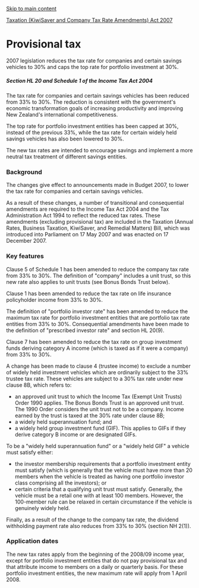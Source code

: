 [Skip to main content](#main-content-tt)

[Taxation (KiwiSaver and Company Tax Rate Amendments) Act 2007](/new-legislation/act-articles/2007-19 "Taxation (KiwiSaver and Company Tax Rate Amendments) Act 2007")

Provisional tax
===============

2007 legislation reduces the tax rate for companies and certain savings vehicles to 30% and caps the top rate for portfolio investment at 30%.

##### Section HL 20 and Schedule 1 of the Income Tax Act 2004

The tax rate for companies and certain savings vehicles has been reduced from 33% to 30%. The reduction is consistent with the government's economic transformation goals of increasing productivity and improving New Zealand's international competitiveness.

The top rate for portfolio investment entities has been capped at 30%, instead of the previous 33%, while the tax rate for certain widely held savings vehicles has also been lowered to 30%.

The new tax rates are intended to encourage savings and implement a more neutral tax treatment of different savings entities.

### Background

The changes give effect to announcements made in Budget 2007, to lower the tax rate for companies and certain savings vehicles.

As a result of these changes, a number of transitional and consequential amendments are required to the Income Tax Act 2004 and the Tax Administration Act 1994 to reflect the reduced tax rates. These amendments (excluding provisional tax) are included in the Taxation (Annual Rates, Business Taxation, KiwiSaver, and Remedial Matters) Bill, which was introduced into Parliament on 17 May 2007 and was enacted on 17 December 2007.

### Key features

Clause 5 of Schedule 1 has been amended to reduce the company tax rate from 33% to 30%. The definition of "company" includes a unit trust, so this new rate also applies to unit trusts (see Bonus Bonds Trust below).

Clause 1 has been amended to reduce the tax rate on life insurance policyholder income from 33% to 30%.

The definition of "portfolio investor rate" has been amended to reduce the maximum tax rate for portfolio investment entities that are portfolio tax rate entities from 33% to 30%. Consequential amendments have been made to the definition of "prescribed investor rate" and section HL 20(9).

Clause 7 has been amended to reduce the tax rate on group investment funds deriving category A income (which is taxed as if it were a company) from 33% to 30%.

A change has been made to clause 4 (trustee income) to exclude a number of widely held investment vehicles which are ordinarily subject to the 33% trustee tax rate. These vehicles are subject to a 30% tax rate under new clause 8B, which refers to:

*   an approved unit trust to which the Income Tax (Exempt Unit Trusts) Order 1990 applies. The Bonus Bonds Trust is an approved unit trust. The 1990 Order considers the unit trust not to be a company. Income earned by the trust is taxed at the 30% rate under clause 8B;
*   a widely held superannuation fund; and
*   a widely held group investment fund (GIF). This applies to GIFs if they derive category B income or are designated GIFs.

To be a "widely held superannuation fund" or a "widely held GIF" a vehicle must satisfy either:

*   the investor membership requirements that a portfolio investment entity must satisfy (which is generally that the vehicle must have more than 20 members when the vehicle is treated as having one portfolio investor class comprising all the investors); or
*   certain criteria that a qualifying unit trust must satisfy. Generally, the vehicle must be a retail one with at least 100 members. However, the 100-member rule can be relaxed in certain circumstance if the vehicle is genuinely widely held.

Finally, as a result of the change to the company tax rate, the dividend withholding payment rate also reduces from 33% to 30% (section NH 2(1)).

### Application dates

The new tax rates apply from the beginning of the 2008/09 income year, except for portfolio investment entities that do not pay provisional tax and that attribute income to members on a daily or quarterly basis. For these portfolio investment entities, the new maximum rate will apply from 1 April 2008.